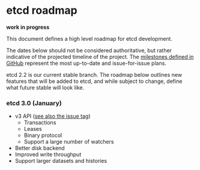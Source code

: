 #  etcd roadmap

**work in progress**

This document defines a high level roadmap for etcd development.

The dates below should not be considered authoritative, but rather indicative of the projected timeline of the project. The [milestones defined in GitHub](https://github.com/coreos/etcd/milestones) represent the most up-to-date and issue-for-issue plans.

etcd 2.2 is our current stable branch. The roadmap below outlines new features that will be added to etcd, and while subject to change, define what future stable will look like.

### etcd 3.0 (January)
- v3 API ([see also the issue tag](https://github.com/coreos/etcd/issues?utf8=%E2%9C%93&q=label%3Av3api))
  - Transactions
  - Leases
  - Binary protocol
  - Support a large number of watchers
-  Better disk backend
  - Improved write throughput
  - Support larger datasets and histories
